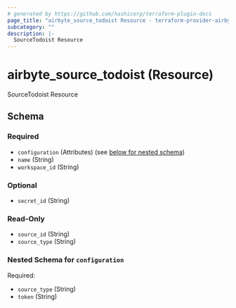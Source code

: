 ```yaml
---
# generated by https://github.com/hashicorp/terraform-plugin-docs
page_title: "airbyte_source_todoist Resource - terraform-provider-airbyte-new"
subcategory: ""
description: |-
  SourceTodoist Resource
---
```


# airbyte_source_todoist (Resource)

SourceTodoist Resource



<!-- schema generated by tfplugindocs -->
## Schema

### Required

- `configuration` (Attributes) (see [below for nested schema](#nestedatt--configuration))
- `name` (String)
- `workspace_id` (String)

### Optional

- `secret_id` (String)

### Read-Only

- `source_id` (String)
- `source_type` (String)

<a id="nestedatt--configuration"></a>
### Nested Schema for `configuration`

Required:

- `source_type` (String)
- `token` (String)


